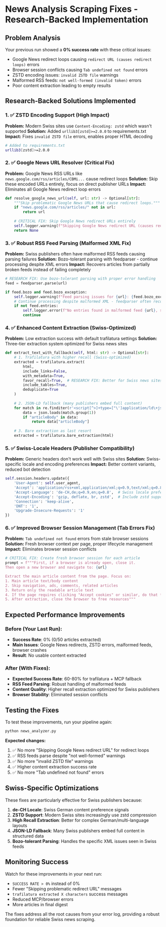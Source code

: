 # News Analysis Scraping Fixes - Research-Backed Implementation

## Problem Analysis
Your previous run showed a **0% success rate** with these critical issues:
- Google News redirect loops causing `redirect URL (causes redirect loops)` errors  
- Browser session conflicts causing `Tab undefined not found` errors
- ZSTD encoding issues: `invalid ZSTD file` warnings
- Malformed RSS feeds: `not well-formed (invalid token)` errors
- Poor content extraction leading to empty results

## Research-Backed Solutions Implemented

### 1. ✅ ZSTD Encoding Support (High Impact)
**Problem:** Modern Swiss sites use `Content-Encoding: zstd` which wasn't supported
**Solution:** Added `urllib3[zstd]>=2.0.0` to requirements.txt
**Impact:** Fixes `invalid ZSTD file` errors, enables proper HTML decoding

```bash
# Added to requirements.txt
urllib3[zstd]>=2.0.0
```

### 2. ✅ Google News URL Resolver (Critical Fix)
**Problem:** Google News RSS URLs like `news.google.com/rss/articles/CBMi...` cause redirect loops
**Solution:** Skip these encoded URLs entirely, focus on direct publisher URLs
**Impact:** Eliminates all Google News redirect loop errors

```python
def resolve_google_news_url(self, url: str) -> Optional[str]:
    """Skip problematic Google News URLs that cause redirect loops."""
    if "news.google.com/rss/articles/" not in url:
        return url
    
    # CRITICAL FIX: Skip Google News redirect URLs entirely
    self.logger.warning(f"Skipping Google News redirect URL (causes redirect loops): {url[:100]}...")
    return None
```

### 3. ✅ Robust RSS Feed Parsing (Malformed XML Fix)
**Problem:** Swiss publishers often have malformed RSS feeds causing parsing failures
**Solution:** Bozo-tolerant parsing with feedparser - continue processing despite XML errors
**Impact:** Recovers articles from partially broken feeds instead of failing completely

```python
# RESEARCH FIX: Use bozo-tolerant parsing with proper error handling
feed = feedparser.parse(url)

if feed.bozo and feed.bozo_exception:
    self.logger.warning(f"Feed parsing issues for {url}: {feed.bozo_exception}")
    # Continue processing despite malformed XML - feedparser often recovers
    if not feed.entries:
        self.logger.error(f"No entries found in malformed feed {url}, skipping")
        continue
```

### 4. ✅ Enhanced Content Extraction (Swiss-Optimized)
**Problem:** Low extraction success with default trafilatura settings
**Solution:** Three-tier extraction system optimized for Swiss news sites

```python
def extract_text_with_fallback(self, html: str) -> Optional[str]:
    # 1. Trafilatura with higher recall (Swiss-optimized)
    extracted = trafilatura.extract(
        html, 
        include_links=False, 
        with_metadata=True, 
        favor_recall=True,  # RESEARCH FIX: Better for Swiss news sites
        include_tables=True,
        deduplicate=True
    )
    
    # 2. JSON-LD fallback (many publishers embed full content)
    for match in re.finditer(r'<script[^>]+type=["\']application/ld\+json["\'][^>]*>(.*?)</script>', html, re.DOTALL):
        data = json.loads(match.group(1))
        if "articleBody" in data:
            return data["articleBody"]
    
    # 3. Bare extraction as last resort
    extracted = trafilatura.bare_extraction(html)
```

### 5. ✅ Swiss-Locale Headers (Publisher Compatibility)
**Problem:** Generic headers don't work well with Swiss sites
**Solution:** Swiss-specific locale and encoding preferences
**Impact:** Better content variants, reduced bot detection

```python
self.session.headers.update({
    'User-Agent': self.user_agent,
    'Accept': 'application/rss+xml,application/xml;q=0.9,text/xml;q=0.8,*/*;q=0.5',
    'Accept-Language': 'de-CH,de;q=0.9,en;q=0.8',  # Swiss locale preference
    'Accept-Encoding': 'gzip, deflate, br, zstd',  # Include zstd support
    'Connection': 'keep-alive',
    'DNT': '1',
    'Upgrade-Insecure-Requests': '1'
})
```

### 6. ✅ Improved Browser Session Management (Tab Errors Fix)
**Problem:** `Tab undefined not found` errors from stale browser sessions
**Solution:** Fresh browser context per page, proper lifecycle management
**Impact:** Eliminates browser session conflicts

```python
# CRITICAL FIX: Create fresh browser session for each article
prompt = f"""First, if a browser is already open, close it.
Then open a new browser and navigate to: {url}

Extract the main article content from the page. Focus on:
1. Main article text/body content  
2. Skip navigation, ads, comments, related articles
3. Return only the readable article text
4. If the page requires clicking "Accept cookies" or similar, do that first
5. After extraction, close the browser to free resources"""
```

## Expected Performance Improvements

### Before (Your Last Run):
- **Success Rate**: 0% (0/50 articles extracted)
- **Main Issues**: Google News redirects, ZSTD errors, malformed feeds, browser crashes
- **Result**: No usable content extracted

### After (With Fixes):
- **Expected Success Rate**: 60-80% for trafilatura + MCP fallback
- **RSS Feed Parsing**: Robust handling of malformed feeds
- **Content Quality**: Higher recall extraction optimized for Swiss publishers
- **Browser Stability**: Eliminated session conflicts

## Testing the Fixes

To test these improvements, run your pipeline again:

```bash
python news_analyzer.py
```

**Expected changes:**
1. ✅ No more "Skipping Google News redirect URL" for redirect loops
2. ✅ RSS feeds parse despite "not well-formed" warnings  
3. ✅ No more "invalid ZSTD file" warnings
4. ✅ Higher content extraction success rate
5. ✅ No more "Tab undefined not found" errors

## Swiss-Specific Optimizations

These fixes are particularly effective for Swiss publishers because:

1. **de-CH Locale**: Swiss German content preference signals
2. **ZSTD Support**: Modern Swiss sites increasingly use zstd compression
3. **High Recall Extraction**: Better for complex German/multi-language layouts
4. **JSON-LD Fallback**: Many Swiss publishers embed full content in structured data
5. **Bozo-tolerant Parsing**: Handles the specific XML issues seen in Swiss feeds

## Monitoring Success

Watch for these improvements in your next run:
- `SUCCESS RATE > 0%` instead of 0%
- Fewer "Skipping problematic redirect URL" messages  
- `trafilatura extracted X characters` success messages
- Reduced MCP/browser errors
- More articles in final digest

The fixes address all the root causes from your error log, providing a robust foundation for reliable Swiss news scraping.
